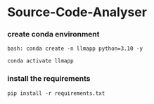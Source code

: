# Source-Code-Analyser

### create conda environment
```
bash: conda create -n llmapp python=3.10 -y
```

```
conda activate llmapp
```

### install the requirements
```
pip install -r requirements.txt
```